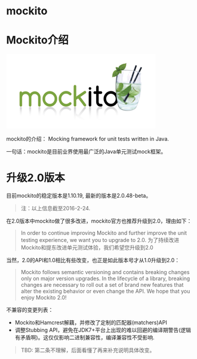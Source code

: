 mockito
========

# Mockito介绍

![](https://raw.githubusercontent.com/mockito/mockito/master/src/javadoc/org/mockito/logo.png)

mockito的介绍： Mocking framework for unit tests written in Java.

一句话：mockito是目前业界使用最广泛的Java单元测试mock框架。

# 升级2.0版本

目前mockito的稳定版本是1.10.19, 最新的版本是2.0.48-beta。

> 注：以上信息截至2016-2-24.

在2.0版本中mockito做了很多改进，mockito官方也推荐升级到2.0，理由如下：

> In order to continue improving Mockito and further improve the unit testing experience, we want you to upgrade to 2.0.
> 为了持续改进Mockito和提东改进单元测试体验，我们希望您升级到2.0

当然，2.0的API和1.0相比有些改变，也正是如此版本号才从1.0升级到2.0：

> Mockito follows semantic versioning and contains breaking changes only on major version upgrades. In the lifecycle of a library, breaking changes are necessary to roll out a set of brand new features that alter the existing behavior or even change the API. We hope that you enjoy Mockito 2.0!

不兼容的变更列表：

- Mockito和Hamcrest解藕，并修改了定制的匹配器(matchers)API
- 调整Stubbing API，避免在JDK7+平台上出现的难以回避的编译期警告(逻辑有矛盾啊)。这仅仅影响二进制兼容性，编译兼容性不受影响.

> TBD: 第二条不理解，后面看懂了再来补充说明具体改变。
























